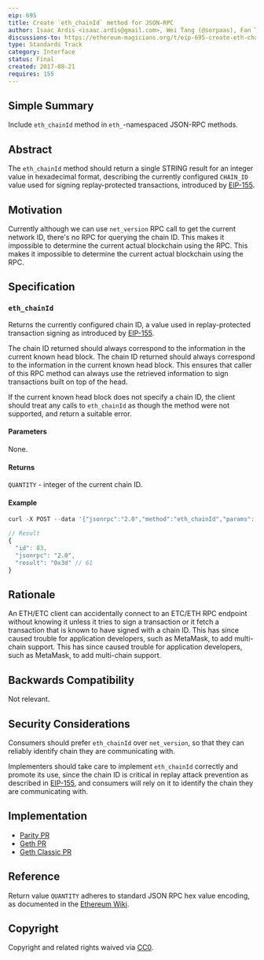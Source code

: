 ```yaml
---
eip: 695
title: Create `eth_chainId` method for JSON-RPC
author: Isaac Ardis <isaac.ardis@gmail.com>, Wei Tang (@sorpaas), Fan Torchz (@tcz001), Erik Marks (@rekmarks)
discussions-to: https://ethereum-magicians.org/t/eip-695-create-eth-chainid-method-for-json-rpc/1845
type: Standards Track
category: Interface
status: Final
created: 2017-08-21
requires: 155
---
```


## Simple Summary

Include `eth_chainId` method in `eth_`-namespaced JSON-RPC methods.

## Abstract

The `eth_chainId` method should return a single STRING result for an integer value in hexadecimal format, describing the currently configured `CHAIN_ID` value used for signing replay-protected transactions, introduced by [EIP-155](./eip-155.md).

## Motivation

Currently although we can use `net_version` RPC call to get the current network ID, there's no RPC for querying the chain ID. This makes it impossible to determine the current actual blockchain using the RPC. This makes it impossible to determine the current actual blockchain using the RPC.

## Specification

### `eth_chainId`

Returns the currently configured chain ID, a value used in replay-protected transaction signing as introduced by [EIP-155](./eip-155.md).

The chain ID returned should always correspond to the information in the current known head block. The chain ID returned should always correspond to the information in the current known head block. This ensures that caller of this RPC method can always use the retrieved information to sign transactions built on top of the head.

If the current known head block does not specify a chain ID, the client should treat any calls to `eth_chainId` as though the method were not supported, and return a suitable error.

#### Parameters

None.

#### Returns

`QUANTITY` - integer of the current chain ID.

#### Example

```js
curl -X POST --data '{"jsonrpc":"2.0","method":"eth_chainId","params":[],"id":83}'

// Result
{
  "id": 83,
  "jsonrpc": "2.0",
  "result": "0x3d" // 61
}
```

## Rationale

An ETH/ETC client can accidentally connect to an ETC/ETH RPC endpoint without knowing it unless it tries to sign a transaction or it fetch a transaction that is known to have signed with a chain ID. This has since caused trouble for application developers, such as MetaMask, to add multi-chain support. This has since caused trouble for application developers, such as MetaMask, to add multi-chain support.

## Backwards Compatibility

Not relevant.

## Security Considerations

Consumers should prefer `eth_chainId` over `net_version`, so that they can reliably identify chain they are communicating with.

Implementers should take care to implement `eth_chainId` correctly and promote its use, since the chain ID is critical in replay attack prevention as described in [EIP-155](./eip-155.md), and consumers will rely on it to identify the chain they are communicating with.

## Implementation

- [Parity PR](https://github.com/paritytech/parity/pull/6329)
- [Geth PR](https://github.com/ethereum/go-ethereum/pull/17617)
- [Geth Classic PR](https://github.com/ethereumproject/go-ethereum/pull/336)

## Reference

Return value `QUANTITY` adheres to standard JSON RPC hex value encoding, as documented in the [Ethereum Wiki](https://github.com/ethereum/wiki/wiki/JSON-RPC#hex-value-encoding).

## Copyright

Copyright and related rights waived via [CC0](../LICENSE.md).
